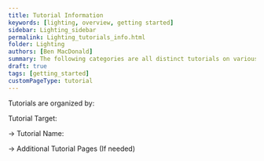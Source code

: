 ```yaml
---
title: Tutorial Information
keywords: [lighting, overview, getting started]
sidebar: Lighting_sidebar
permalink: Lighting_tutorials_info.html
folder: Lighting
authors: [Ben MacDonald]
summary: The following categories are all distinct tutorials on various functions of the lighting board.
draft: true
tags: [getting_started]
customPageType: tutorial
---
```


Tutorials are organized by: 

Tutorial Target:

→ Tutorial Name:
  
  → Additional Tutorial Pages (If needed)